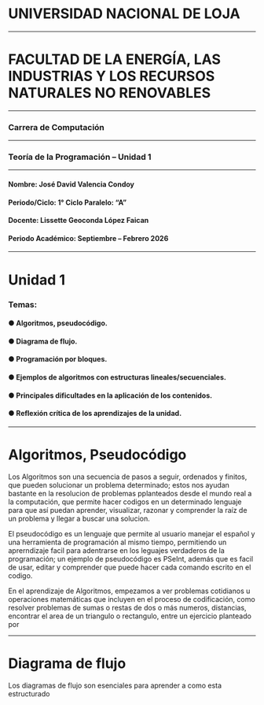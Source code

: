 # UNIVERSIDAD NACIONAL DE LOJA
----
# FACULTAD DE LA ENERGÍA, LAS INDUSTRIAS Y LOS RECURSOS NATURALES NO RENOVABLES
----
### Carrera de Computación
----
### Teoría de la Programación – Unidad 1
----

#### Nombre:  José David Valencia Condoy
#### Periodo/Ciclo: 1° Ciclo                        Paralelo: “A”
#### Docente: Lissette Geoconda López Faican
#### Periodo Académico: Septiembre – Febrero 2026

----

# Unidad 1

### Temas:
#### ● Algoritmos, pseudocódigo.
#### ● Diagrama de flujo.
#### ● Programación por bloques.
#### ● Ejemplos de algoritmos con estructuras lineales/secuenciales.
#### ● Principales dificultades en la aplicación de los contenidos.
#### ● Reflexión crítica de los aprendizajes de la unidad.

----

# Algoritmos, Pseudocódigo

Los Algoritmos son una secuencia de pasos a seguir, ordenados y finitos, que pueden solucionar un problema determinado; estos nos ayudan bastante en la resolucion de problemas pplanteados desde el mundo real a la computación, que permite hacer codigos en un determinado lenguaje para que así puedan aprender, visualizar, razonar y comprender la raíz de un problema y llegar a buscar una solucion.

El pseudocódigo es un lenguaje que permite al usuario manejar el español y una herramienta de programación al mismo tiempo, permitiendo un aprerndizaje facil para adentrarse en los leguajes verdaderos de la programación; un ejemplo de pseudocódigo es PSeInt, además que es facil de usar, editar y comprender que puede hacer cada comando escrito en el codigo.

En el aprendizaje de Algoritmos, empezamos a ver problemas cotidianos u operaciones matemáticas que incluyen en el proceso de codificación, como resolver problemas de sumas o restas de dos o más numeros, distancias, encontrar el area de un triangulo o rectangulo, entre un ejercicio planteado por 

----

# Diagrama de flujo

Los diagramas de flujo son esenciales para aprender a como esta estructurado 








































